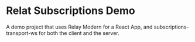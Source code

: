 # Relat Subscriptions Demo
A demo project that uses Relay Modern for a React App, and subscriptions-transport-ws for both the client and the server.
